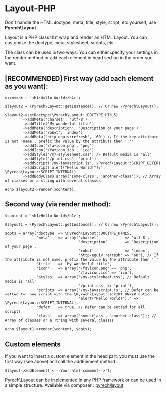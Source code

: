 
Layout-PHP
==========

Don't handle the HTML doctype, meta, title, style, script, etc yourself, use **Pyrech\Layout**.

Layout is a PHP class that wrap and render an HTML Layout. You can customize the doctype, meta, stylesheet, scripts, etc. 

The class can be used in two ways. You can either specify your settings in the render method or add each element in head section in the order you want.

[RECOMMENDED] First way (add each element as you want):
------------------------------------------------

    $content = '<h1>Hello World</h1>';

    $layout2 = \Pyrech\Layout::getInstance(); // Or new \Pyrech\Layout();

    $layout2->setDoctype(\Pyrech\Layout::DOCTYPE_HTML5)
            ->addMeta('charset', 'utf-8')
            ->addTitle('My wonderful title')
            ->addMeta('description', 'Description of your page')
            ->addMeta('robot', 'index')
            ->addMeta('http-equiv:refresh', '60') // If the key attribute is not 'name', prefix the value by the attribute then ':''
            ->addIcon('/favicon.png', 'png')
            ->addIcon('/favicon.ico', 'ico')
            ->addStyle('/my-stylesheet.css') // Default media is 'all'
            ->addStyle('/print.css', 'print')
            ->addScript('/my-javascript.js', \Pyrech\Layout::SCRIPT_DEFER)
            ->addScript('alert("Hello World!");', \Pyrech\Layout::SCRIPT_INTERNAL)
            ->addBodyClass(array('some-class', 'another-class')); // Array of classes or a string with several classes

    echo $layout2->render($content);

Second way (via render method):
------------------------------------------------

    $content = '<h1>Hello World</h1>';

    $layout1 = \Pyrech\Layout::getInstance(); // Or new \Pyrech\Layout();

    $opts = array('doctype' => \Pyrech\Layout::DOCTYPE_HTML5,
                  'meta'    => array('charset'            => 'utf-8',
                                     'description'        => 'Description of your page',
                                     'robot'              => 'index',
                                     'http-equiv:refresh' => '60'), // If the attribute is not name, prefix the value by the attribute then ':'
                  'title'   => 'My wonderful title',
                  'icon'    => array('/favicon.png' => 'png',
                                     '/favicon.ico' => 'ico'),
                  'styles'  => array('/my-stylesheet.css', // Default media is 'all'
                                     '/print.css' => 'print'),
                  'scripts' => array('/my-javascript.js', // Defer can be setted for one script with the \Pyrech\Layout::SCRIPT_DEFER option
                                     'alert("Hello World!");' => \Pyrech\Layout::SCRIPT_INTERNAL),
                  'defer'   => true, // Defer can be setted for all scripts
                  'class'   => array('some-class', 'another-class')); // Array of classes or a string with several classes
                  
    echo $layout1->render($content, $opts);

Custom elements
------------------------------------------------

If you want to insert a custom element in the head part, you must use the first way (see above) and call the addElement method :

    $layout->addElement('<!--Your html comment-->');

Pyrech\Layout can be implemented in any PHP framework or can be used in a simple structure. Available via composer : [pyrech/layout](https://packagist.org/packages/pyrech/layout)